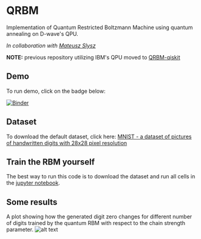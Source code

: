 # QRBM
Implementation of Quantum Restricted Boltzmann Machine using quantum annealing on D-wave's QPU.

_In collaboration with [Mateusz Slysz](https://github.com/Matek1731)_

**NOTE:** previous repository utilizing IBM's QPU moved to [QRBM-qiskit](https://github.com/mareksubocz/QRBM-qiskit)

## Demo

To run demo, click on the badge below:

[![Binder](https://mybinder.org/badge.svg)](https://mybinder.org/v2/gh/mareksubocz/QRBM/12e76e33ec4bbc015d4f8b092a61a7e7e1c1f136?filepath=Demo.ipynb)

## Dataset
To download the default dataset, click here: [MNIST - a dataset of pictures of handwritten digits with 28x28 pixel resolution](https://www.kaggle.com/oddrationale/mnist-in-csv)

## Train the RBM yourself
The best way to run this code is to download the dataset and run all cells in the [jupyter notebook](qrbm_reconstruct_img.ipynb).

## Some results
A plot showing how the generated digit zero changes for different number of digits trained by the quantum RBM with respect to the chain strength parameter.
![alt text](https://github.com/mareksubocz/QRBM/blob/master/plots/animation.gif "Visualization of generated images based on changing chain strength and number of digits in the dataset")
